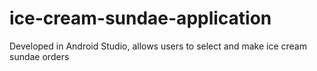 # ice-cream-sundae-application
Developed in Android Studio, allows users to select and make ice cream sundae orders
